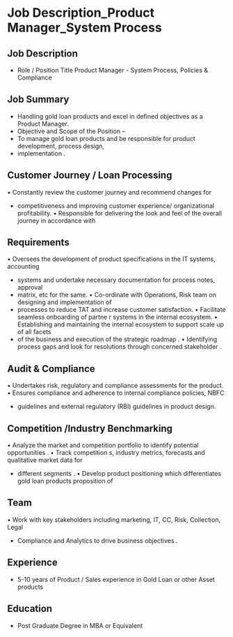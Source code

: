 # Job Description_Product Manager_System Process

## Job Description

* Role / Position Title  Product Manager - System Process, Policies & Compliance

## Job Summary

* Handling gold loan  products  and excel in defined objectives as a Product Manager.
* Objective and Scope of the Position –
* To manage gold loan  products  and be responsible for product development, process design,
* implementation .

## Customer  Journey / Loan Processing

• Constantly review the customer journey and recommend changes for
* competitiveness and improving customer experience/ organizational profitability.
• Responsible for delivering the look and feel of the overall journey in accordance with

## Requirements

• Oversees the development of product specifications in the IT systems, accounting
* systems and undertake necessary documentation for process notes, approval
* matrix, etc for the same.
• Co-ordinate with Operations, Risk team on designing and implementation of
* processes to reduce TAT and increase customer satisfaction.
• Facilitate seamless onboarding of partne r systems  in the internal ecosystem.
• Establishing and maintaining the internal ecosystem to support scale up of all facets
* of the business and execution of the strategic roadmap .
• Identifying process gaps and look for resolutions through concerned stakeholder .

## Audit & Compliance

• Undertakes risk, regulatory and compliance assessments for the product.
• Ensures compliance and adherence to internal compliance policies, NBFC
* guidelines and external regulatory (RBI) guidelines in product design.

## Competition /Industry  Benchmarking

• Analyze the market  and competition portfolio to identify potential opportunities .
• Track competition s, industry metrics, forecasts and qualitative market data for
* different segments .
• Develop product positioning which differentiates gold loan  products proposition of

## Team

• Work with key stakeholders including marketing, IT, CC, Risk, Collection, Legal
* Compliance and Analytics  to drive business objectives .

## Experience

* 5-10 years of Product / Sales experience in Gold Loan  or other Asset products

## Education

* Post Graduate Degree in MBA or Equivalent

